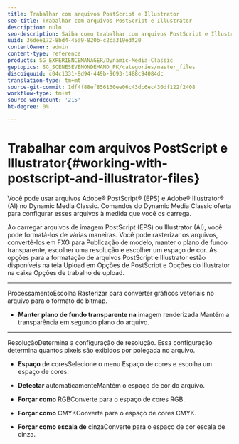 ```yaml
---
title: Trabalhar com arquivos PostScript e Illustrator
seo-title: Trabalhar com arquivos PostScript e Illustrator
description: nulo
seo-description: Saiba como trabalhar com arquivos PostScript e Illustrator.
uuid: 36dee172-8bd4-45a9-820b-c2ca319edf20
contentOwner: admin
content-type: reference
products: SG_EXPERIENCEMANAGER/Dynamic-Media-Classic
geptopics: SG_SCENESEVENONDEMAND_PK/categories/master_files
discoiquuid: c04c1331-8d94-449b-9693-1488c94084dc
translation-type: tm+mt
source-git-commit: 1df4f88ef856160ee06c43dc6ec430df122f2408
workflow-type: tm+mt
source-wordcount: '215'
ht-degree: 0%

---
```



# Trabalhar com arquivos PostScript e Illustrator{#working-with-postscript-and-illustrator-files}

Você pode usar arquivos Adobe® PostScript® (EPS) e Adobe® Illustrator® (AI) no Dynamic Media Classic. Comandos do Dynamic Media Classic oferta para configurar esses arquivos à medida que você os carrega.

Ao carregar arquivos de imagem PostScript (EPS) ou Illustrator (AI), você pode formatá-los de várias maneiras. Você pode rasterizar os arquivos, convertê-los em FXG para Publicação de modelo, manter o plano de fundo transparente, escolher uma resolução e escolher um espaço de cor. As opções para a formatação de arquivos PostScript e Illustrator estão disponíveis na tela Upload em Opções de PostScript e Opções do Illustrator na caixa Opções de trabalho de upload.

* ****
ProcessamentoEscolha Rasterizar para converter gráficos vetoriais no arquivo para o formato de bitmap.

* **Manter plano de fundo transparente na**
imagem renderizada Mantém a transparência em segundo plano do arquivo.

* ****
ResoluçãoDetermina a configuração de resolução. Essa configuração determina quantos pixels são exibidos por polegada no arquivo.

* **Espaço**
de coresSelecione o menu Espaço de cores e escolha um espaço de cores:

* **Detectar**
automaticamenteMantém o espaço de cor do arquivo.

* **Forçar como**
RGBConverte para o espaço de cores RGB.

* **Forçar como**
CMYKConverte para o espaço de cores CMYK.

* **Forçar como escala de**
cinzaConverte para o espaço de cor escala de cinza.
